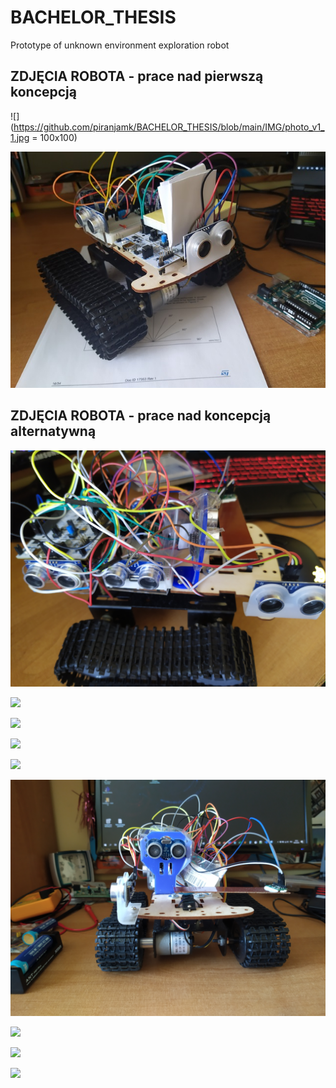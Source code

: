 # BACHELOR_THESIS
Prototype of unknown environment exploration robot

## ZDJĘCIA ROBOTA - prace nad pierwszą koncepcją
![](https://github.com/piranjamk/BACHELOR_THESIS/blob/main/IMG/photo_v1_1.jpg = 100x100)

![](https://github.com/piranjamk/BACHELOR_THESIS/blob/main/IMG/photo_v1_2.jpg?raw=true)

## ZDJĘCIA ROBOTA - prace nad koncepcją alternatywną
![](https://github.com/piranjamk/BACHELOR_THESIS/blob/main/IMG/photo_v2_01.jpg?raw=true)

![](https://github.com/piranjamk/BACHELOR_THESIS/blob/main/IMG/photo_v2_02.jpg?raw=true)

![](https://github.com/piranjamk/BACHELOR_THESIS/blob/main/IMG/photo_v2_03.jpg?raw=true)

![](https://github.com/piranjamk/BACHELOR_THESIS/blob/main/IMG/photo_v2_04.jpg?raw=true)

![](https://github.com/piranjamk/BACHELOR_THESIS/blob/main/IMG/photo_v2_05.jpg?raw=true)

![](https://github.com/piranjamk/BACHELOR_THESIS/blob/main/IMG/photo_v2_06.jpg?raw=true)

![](https://github.com/piranjamk/BACHELOR_THESIS/blob/main/IMG/photo_v2_07.jpg?raw=true)

![](https://github.com/piranjamk/BACHELOR_THESIS/blob/main/IMG/photo_v2_08.jpg?raw=true)

![](https://github.com/piranjamk/BACHELOR_THESIS/blob/main/IMG/photo_v2_09.jpg?raw=true)
